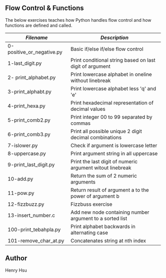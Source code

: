 ## Flow Control & Functions

The below exercises teaches how Python handles flow control and how functions are defined and called.

|       *Filename*          |         *Description*                                    |
|---------------------------|----------------------------------------------------------|
| 0-positive_or_negative.py | Basic if/else if/else flow control                       |
| 1-last_digit.py           | Print conditional string based on last digit of argument |
| 2- print_alphabet.py      | Print lowercase alphabet in oneline without linebreak    |
| 3-print_alphabt.py        | Print lowercase alphabet less 'q' and 'e'                |
| 4-print_hexa.py           | Print hexadecimal representation of decimal values       |
| 5-print_comb2.py          | Print integer 00 to 99 separated by commas               |
| 6-print_comb3.py          | Print all possible unique 2 digit decimal combinations   |
| 7-islower.py              | Check if argument is lowercase letter                    |
| 8-uppercase.py            | Print argument string in all uppercase                   |
| 9-print_last_digit.py     | Print the last digit of numeric argument witout linebreak|
| 10-add.py                 | Return the sum of 2 numeric arguments                    |
| 11-pow.py                 | Return result of argument a to the power of argument b   |
| 12-fizzbuzz.py            | Fizzbuss exercise                                        |
| 13-insert_number.c        | Add new node containing number argument to a sorted list |
| 100-print_tebahpla.py     | Print alphabet backwards in alternating case             |
| 101-remove_char_at.py     | Concatenates string at nth index                         |

## Author
Henry Hsu


